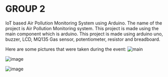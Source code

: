 # GROUP 2
IoT based Air Pollution Monitoring System using Arduino.
The name of the project is Air Pollution Monitoring system.
This project is made using the main component which is arduino.
This project is made using arduino uno, buzzer, LCD, MQ135 Gas sensor, potentiometer, resistor and breadboard.

Here are some pictures that were taken during the event:
![main](https://github.com/fsdkumk/IoT-Smart-Street-Light-using-ESP8266/assets/141599942/9a3e68b3-38b3-4af5-b3e1-67cba6ed4b08)

![image](https://github.com/fsdkumk/IoT-Air-Pollution-Monitoring-using-Arduino/assets/141599942/85b2d2f5-88d2-4057-b316-1eb0d5dab5d3)

![image](https://github.com/fsdkumk/IoT-Air-Pollution-Monitoring-using-Arduino/assets/141599942/72d0c2ef-731b-42ad-b0b4-3b846164a3e4)
